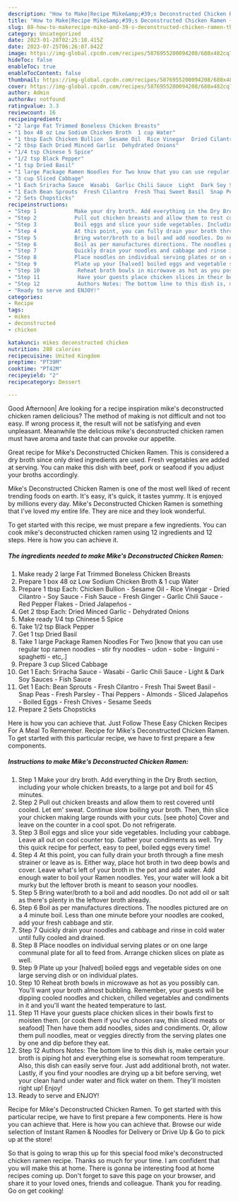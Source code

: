 ```yaml
---
description: "How to Make|Recipe Mike&amp;#39;s Deconstructed Chicken Ramen {That is Simple"
title: "How to Make|Recipe Mike&amp;#39;s Deconstructed Chicken Ramen {That is Simple"
slug: 88-how-to-makerecipe-mike-and-39-s-deconstructed-chicken-ramen-that-is-simple
category: Uncategorized
date: 2023-01-28T02:25:18.415Z
date: 2023-07-25T06:26:07.842Z
image: https://img-global.cpcdn.com/recipes/5876955200094208/680x482cq70/mikes-deconstructed-chicken-ramen-recipe-main-photo.jpg
hideToc: false
enableToc: true
enableTocContent: false
thumbnail: https://img-global.cpcdn.com/recipes/5876955200094208/680x482cq70/mikes-deconstructed-chicken-ramen-recipe-main-photo.jpg
cover: https://img-global.cpcdn.com/recipes/5876955200094208/680x482cq70/mikes-deconstructed-chicken-ramen-recipe-main-photo.jpg
author: Admin
authorAv: notfound
ratingvalue: 3.3
reviewcount: 16
recipeingredient:
- "2 large Fat Trimmed Boneless Chicken Breasts"
- "1 box 48 oz Low Sodium Chicken Broth  1 cup Water"
- "1 tbsp Each Chicken Bullion  Sesame Oil  Rice Vinegar  Dried Cilantro  Soy Sauce  Fish Sauce  Fresh Ginger  Garlic Chili Sauce  Red Pepper Flakes  Dried Jalapeos "
- "2 tbsp Each Dried Minced Garlic  Dehydrated Onions"
- "1/4 tsp Chinese 5 Spice"
- "1/2 tsp Black Pepper"
- "1 tsp Dried Basil"
- "1 large Package Ramen Noodles For Two know that you can use regular top ramen noodles  stir fry noodles  udon  sobe  linguini  spaghetti  etc"
- "3 cup Sliced Cabbage"
- "1 Each Sriracha Sauce  Wasabi  Garlic Chili Sauce  Light  Dark Soy Sauces  Fish Sauce"
- "1 Each Bean Sprouts  Fresh Cilantro  Fresh Thai Sweet Basil  Snap Peas  Fresh Parsley  Thai Peppers  Almonds  Sliced Jalapeos  Boiled Eggs  Fresh Chives  Sesame Seeds"
- "2 Sets Chopsticks"
recipeinstructions:
- "Step 1            Make your dry broth. Add everything in the Dry Broth section, including your whole chicken breasts, to a large pot and boil for 45 minutes."
- "Step 2            Pull out chicken breasts and allow them to rest covered until cooled. Let em&#39; sweat. Continue slow boiling your broth. Then, thin slice your chicken making large rounds with your cuts. [see photo] Cover and leave on the counter in a cool spot. Do not refrigerate."
- "Step 3            Boil eggs and slice your side vegetables. Including your cabbage. Leave all out on cool counter top. Gather your condiments as well. Try this quick recipe for perfect, easy to peel, boiled eggs every time!"
- "Step 4            At this point, you can fully drain your broth through a fine mesh strainer or leave as is. Either way, place hot broth in two deep bowls and cover. Leave what&#39;s left of your broth in the pot and add water. Add enough water to boil your Ramen noodles. Yes, your water will look a bit murky but the leftover broth is meant to season your noodles."
- "Step 5            Bring water/broth to a boil and add noodles. Do not add oil or salt as there&#39;s plenty in the leftover broth already."
- "Step 6            Boil as per manufactures directions. The noodles pictured are on a 4 minute boil. Less than one minute before your noodles are cooked, add your fresh cabbage and stir."
- "Step 7            Quickly drain your noodles and cabbage and rinse in cold water until fully cooled and drained."
- "Step 8            Place noodles on individual serving plates or on one large communal plate for all to feed from. Arrange chicken slices on plate as well."
- "Step 9            Plate up your [halved] boiled eggs and vegetable sides on one large serving dish or on individual plates."
- "Step 10            Reheat broth bowls in microwave as hot as you possibly can. You&#39;ll want your broth almost bubbling. Remember, your guests will be dipping cooled noodles and chicken, chilled vegetables and condiments in it and you&#39;ll want the heated temperature to last."
- "Step 11            Have your guests place chicken slices in their bowls first to moisten them. [or cook them if you&#39;ve chosen raw, thin sliced meats or seafood] Then have them add noodles, sides and condiments. Or, allow them pull noodles, meat or veggies directly from the serving plates one by one and dip before they eat."
- "Step 12            Authors Notes: The bottom line to this dish is, make certain your broth is piping hot and everything else is  somewhat room temperature. Also, this dish can easily serve four. Just add additional broth, not water. Lastly, if you find your noodles are drying up a bit before serving, wet your clean hand under water and flick water on them. They&#39;ll moisten right up! Enjoy!"
- "Ready to serve and ENJOY!"
categories:
- Recipe
tags:
- mikes
- deconstructed
- chicken

katakunci: mikes deconstructed chicken 
nutrition: 288 calories
recipecuisine: United Kingdom
preptime: "PT39M"
cooktime: "PT42M"
recipeyield: "2"
recipecategory: Dessert

---
```



Good Afternoon| Are looking for a recipe inspiration mike&#39;s deconstructed chicken ramen delicious? The method of making is not difficult and not too easy. If wrong process it, the result will not be satisfying and even unpleasant. Meanwhile the delicious mike&#39;s deconstructed chicken ramen must have aroma and taste that can provoke our appetite.





Great recipe for Mike&#39;s Deconstructed Chicken Ramen. This is considered a dry broth since only dried ingredients are used. Fresh vegetables are added at serving. You can make this dish with beef, pork or seafood if you adjust your broths accordingly.

Mike&#39;s Deconstructed Chicken Ramen is one of the most well liked of recent trending foods on earth. It's easy, it's quick, it tastes yummy. It is enjoyed by millions every day. Mike&#39;s Deconstructed Chicken Ramen is something that I've loved my entire life. They are nice and they look wonderful.


To get started with this recipe, we must prepare a few ingredients. You can cook mike&#39;s deconstructed chicken ramen using 12 ingredients and 12 steps. Here is how you can achieve it.

<!--inarticleads1-->

##### The ingredients needed to make Mike&#39;s Deconstructed Chicken Ramen:

1. Make ready 2 large Fat Trimmed Boneless Chicken Breasts
1. Prepare 1 box 48 oz Low Sodium Chicken Broth &amp; 1 cup Water
1. Prepare 1 tbsp Each: Chicken Bullion - Sesame Oil - Rice Vinegar - Dried Cilantro - Soy Sauce - Fish Sauce - Fresh Ginger - Garlic Chili Sauce - Red Pepper Flakes - Dried Jalapeños -
1. Get 2 tbsp Each: Dried Minced Garlic - Dehydrated Onions
1. Make ready 1/4 tsp Chinese 5 Spice
1. Take 1/2 tsp Black Pepper
1. Get 1 tsp Dried Basil
1. Take 1 large Package Ramen Noodles For Two [know that you can use regular top ramen noodles - stir fry noodles - udon - sobe - linguini - spaghetti - etc,.]
1. Prepare 3 cup Sliced Cabbage
1. Get 1 Each: Sriracha Sauce - Wasabi - Garlic Chili Sauce - Light &amp; Dark Soy Sauces - Fish Sauce
1. Get 1 Each: Bean Sprouts - Fresh Cilantro - Fresh Thai Sweet Basil - Snap Peas - Fresh Parsley - Thai Peppers - Almonds - Sliced Jalapeños - Boiled Eggs - Fresh Chives - Sesame Seeds
1. Prepare 2 Sets Chopsticks


Here is how you can achieve that. Just Follow These Easy Chicken Recipes For A Meal To Remember. Recipe for Mike&#39;s Deconstructed Chicken Ramen. To get started with this particular recipe, we have to first prepare a few components. 

<!--inarticleads2-->

##### Instructions to make Mike&#39;s Deconstructed Chicken Ramen:

1. Step 1            Make your dry broth. Add everything in the Dry Broth section, including your whole chicken breasts, to a large pot and boil for 45 minutes.
1. Step 2            Pull out chicken breasts and allow them to rest covered until cooled. Let em&#39; sweat. Continue slow boiling your broth. Then, thin slice your chicken making large rounds with your cuts. [see photo] Cover and leave on the counter in a cool spot. Do not refrigerate.
1. Step 3            Boil eggs and slice your side vegetables. Including your cabbage. Leave all out on cool counter top. Gather your condiments as well. Try this quick recipe for perfect, easy to peel, boiled eggs every time!
1. Step 4            At this point, you can fully drain your broth through a fine mesh strainer or leave as is. Either way, place hot broth in two deep bowls and cover. Leave what&#39;s left of your broth in the pot and add water. Add enough water to boil your Ramen noodles. Yes, your water will look a bit murky but the leftover broth is meant to season your noodles.
1. Step 5            Bring water/broth to a boil and add noodles. Do not add oil or salt as there&#39;s plenty in the leftover broth already.
1. Step 6            Boil as per manufactures directions. The noodles pictured are on a 4 minute boil. Less than one minute before your noodles are cooked, add your fresh cabbage and stir.
1. Step 7            Quickly drain your noodles and cabbage and rinse in cold water until fully cooled and drained.
1. Step 8            Place noodles on individual serving plates or on one large communal plate for all to feed from. Arrange chicken slices on plate as well.
1. Step 9            Plate up your [halved] boiled eggs and vegetable sides on one large serving dish or on individual plates.
1. Step 10            Reheat broth bowls in microwave as hot as you possibly can. You&#39;ll want your broth almost bubbling. Remember, your guests will be dipping cooled noodles and chicken, chilled vegetables and condiments in it and you&#39;ll want the heated temperature to last.
1. Step 11            Have your guests place chicken slices in their bowls first to moisten them. [or cook them if you&#39;ve chosen raw, thin sliced meats or seafood] Then have them add noodles, sides and condiments. Or, allow them pull noodles, meat or veggies directly from the serving plates one by one and dip before they eat.
1. Step 12            Authors Notes: The bottom line to this dish is, make certain your broth is piping hot and everything else is  somewhat room temperature. Also, this dish can easily serve four. Just add additional broth, not water. Lastly, if you find your noodles are drying up a bit before serving, wet your clean hand under water and flick water on them. They&#39;ll moisten right up! Enjoy!
1. Ready to serve and ENJOY!

Recipe for Mike&#39;s Deconstructed Chicken Ramen. To get started with this particular recipe, we have to first prepare a few components. Here is how you can achieve that. Here is how you can achieve that. Browse our wide selection of Instant Ramen &amp; Noodles for Delivery or Drive Up &amp; Go to pick up at the store! 

So that is going to wrap this up for this special food mike&#39;s deconstructed chicken ramen recipe. Thanks so much for your time. I am confident that you will make this at home. There is gonna be interesting food at home recipes coming up. Don't forget to save this page on your browser, and share it to your loved ones, friends and colleague. Thank you for reading. Go on get cooking!
